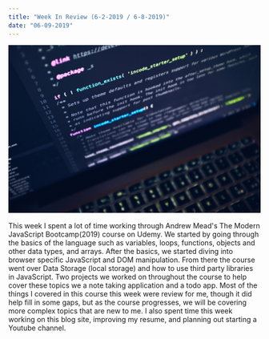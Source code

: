 ```yaml
---
title: "Week In Review (6-2-2019 / 6-8-2019)"
date: "06-09-2019"
---
```


![Computer with code editor open](./background.png)

This week I spent a lot of time working through Andrew Mead's The Modern JavaScript Bootcamp(2019) course on Udemy.  We started by going through the basics of the language such as variables, loops, functions, objects and other data types, and arrays.  After the basics, we started diving into browser specific JavaScript and DOM manipulation.  From there the course went over Data Storage (local storage) and how to use third party libraries in JavaScript.  Two projects we worked on throughout the course to help cover these topics we a note taking application and a todo app.  Most of the things I covered in this course this week were review for me, though it did help fill in some gaps, but as the course progresses, we will be covering more complex topics that are new to me.  I also spent time this week working on this blog site, improving my resume, and planning out starting a Youtube channel.
